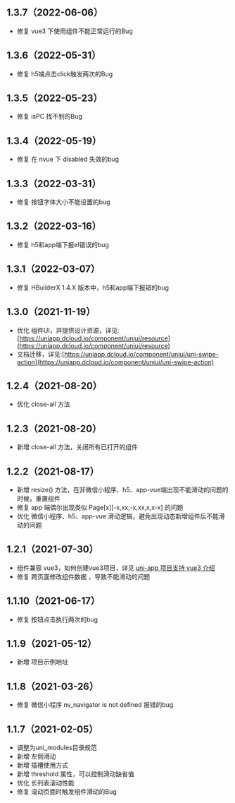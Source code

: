 ## 1.3.7（2022-06-06）
- 修复 vue3 下使用组件不能正常运行的Bug
## 1.3.6（2022-05-31）
- 修复 h5端点击click触发两次的Bug
## 1.3.5（2022-05-23）
- 修复 isPC 找不到的Bug
## 1.3.4（2022-05-19）
-  修复 在 nvue 下 disabled 失效的bug
## 1.3.3（2022-03-31）
- 修复 按钮字体大小不能设置的bug
## 1.3.2（2022-03-16）
- 修复 h5和app端下报el错误的bug
## 1.3.1（2022-03-07）
- 修复 HBuilderX 1.4.X 版本中，h5和app端下报错的bug
## 1.3.0（2021-11-19）
- 优化 组件UI，并提供设计资源，详见:[https://uniapp.dcloud.io/component/uniui/resource](https://uniapp.dcloud.io/component/uniui/resource)
- 文档迁移，详见:[https://uniapp.dcloud.io/component/uniui/uni-swipe-action](https://uniapp.dcloud.io/component/uniui/uni-swipe-action)
## 1.2.4（2021-08-20）
- 优化 close-all 方法
## 1.2.3（2021-08-20）
- 新增 close-all 方法，关闭所有已打开的组件
## 1.2.2（2021-08-17）
- 新增 resize() 方法，在非微信小程序、h5、app-vue端出现不能滑动的问题的时候，重置组件
- 修复 app 端偶尔出现类似 Page[x][-x,xx;-x,xx,x,x-x] 的问题 
- 优化 微信小程序、h5、app-vue 滑动逻辑，避免出现动态新增组件后不能滑动的问题
## 1.2.1（2021-07-30）
- 组件兼容 vue3，如何创建vue3项目，详见 [uni-app 项目支持 vue3 介绍](https://ask.dcloud.net.cn/article/37834)
- 修复 跨页面修改组件数据 ，导致不能滑动的问题
## 1.1.10（2021-06-17）
- 修复 按钮点击执行两次的bug
## 1.1.9（2021-05-12）
- 新增 项目示例地址
## 1.1.8（2021-03-26）
- 修复 微信小程序 nv_navigator is not defined 报错的bug
## 1.1.7（2021-02-05）
- 调整为uni_modules目录规范
- 新增 左侧滑动
- 新增 插槽使用方式
- 新增 threshold 属性，可以控制滑动缺省值
- 优化 长列表滚动性能
- 修复 滚动页面时触发组件滑动的Bug
